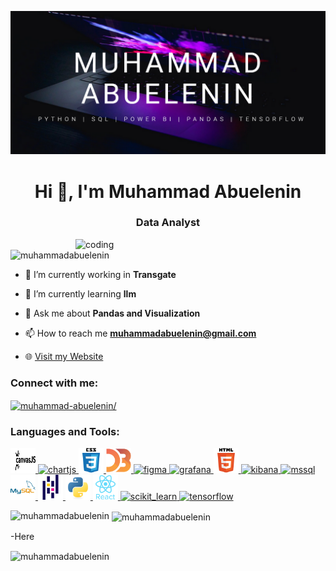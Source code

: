 ![logo](https://github.com/MuhammadAbuelenin/MuhammadAbuelenin/blob/main/Screenshot_20230219_030516.png)
<h1 align="center">Hi 👋, I'm Muhammad Abuelenin</h1>
<h3 align="center">Data Analyst</h3>

<img align="right" alt="coding" width="400" src="https://user-images.githubusercontent.com/76665270/221376447-cb211f9e-a3b1-435b-aa9b-3e90ff36f7f8.png">

<p align="left"> <img src="https://komarev.com/ghpvc/?username=muhammadabuelenin&label=Profile%20views&color=0e75b6&style=flat" alt="muhammadabuelenin" /> </p>

- 🔭 I’m currently working in **Transgate**

- 🌱 I’m currently learning **llm**

- 💬 Ask me about **Pandas and Visualization**

- 📫 How to reach me **muhammadabuelenin@gmail.com**

- 🌐 [Visit my Website](https://transgate.ai/?utm_source=github&utm_medium=gh_profile&utm_campaign=muhamamd_profile)

<h3 align="left">Connect with me:</h3>
<p align="left">
<a href="https://linkedin.com/in/muhammad-abuelenin/" target="blank"><img align="center" src="https://raw.githubusercontent.com/rahuldkjain/github-profile-readme-generator/master/src/images/icons/Social/linked-in-alt.svg" alt="muhammad-abuelenin/" height="30" width="40" /></a>
</p>

<h3 align="left">Languages and Tools:</h3>
<p align="left"> <a href="https://canvasjs.com" target="_blank" rel="noreferrer"> <img src="https://raw.githubusercontent.com/Hardik0307/Hardik0307/master/assets/canvasjs-charts.svg" alt="canvasjs" width="40" height="40"/> </a> <a href="https://www.chartjs.org" target="_blank" rel="noreferrer"> <img src="https://www.chartjs.org/media/logo-title.svg" alt="chartjs" width="40" height="40"/> </a> <a href="https://www.w3schools.com/css/" target="_blank" rel="noreferrer"> <img src="https://raw.githubusercontent.com/devicons/devicon/master/icons/css3/css3-original-wordmark.svg" alt="css3" width="40" height="40"/> </a> <a href="https://d3js.org/" target="_blank" rel="noreferrer"> <img src="https://raw.githubusercontent.com/devicons/devicon/master/icons/d3js/d3js-original.svg" alt="d3js" width="40" height="40"/> </a> <a href="https://www.figma.com/" target="_blank" rel="noreferrer"> <img src="https://www.vectorlogo.zone/logos/figma/figma-icon.svg" alt="figma" width="40" height="40"/> </a> <a href="https://grafana.com" target="_blank" rel="noreferrer"> <img src="https://www.vectorlogo.zone/logos/grafana/grafana-icon.svg" alt="grafana" width="40" height="40"/> </a> <a href="https://www.w3.org/html/" target="_blank" rel="noreferrer"> <img src="https://raw.githubusercontent.com/devicons/devicon/master/icons/html5/html5-original-wordmark.svg" alt="html5" width="40" height="40"/> </a> <a href="https://www.elastic.co/kibana" target="_blank" rel="noreferrer"> <img src="https://www.vectorlogo.zone/logos/elasticco_kibana/elasticco_kibana-icon.svg" alt="kibana" width="40" height="40"/> </a> <a href="https://www.microsoft.com/en-us/sql-server" target="_blank" rel="noreferrer"> <img src="https://www.svgrepo.com/show/303229/microsoft-sql-server-logo.svg" alt="mssql" width="40" height="40"/> </a> <a href="https://www.mysql.com/" target="_blank" rel="noreferrer"> <img src="https://raw.githubusercontent.com/devicons/devicon/master/icons/mysql/mysql-original-wordmark.svg" alt="mysql" width="40" height="40"/> </a> <a href="https://pandas.pydata.org/" target="_blank" rel="noreferrer"> <img src="https://raw.githubusercontent.com/devicons/devicon/2ae2a900d2f041da66e950e4d48052658d850630/icons/pandas/pandas-original.svg" alt="pandas" width="40" height="40"/> </a> <a href="https://www.python.org" target="_blank" rel="noreferrer"> <img src="https://raw.githubusercontent.com/devicons/devicon/master/icons/python/python-original.svg" alt="python" width="40" height="40"/> </a> <a href="https://reactjs.org/" target="_blank" rel="noreferrer"> <img src="https://raw.githubusercontent.com/devicons/devicon/master/icons/react/react-original-wordmark.svg" alt="react" width="40" height="40"/> </a> <a href="https://scikit-learn.org/" target="_blank" rel="noreferrer"> <img src="https://upload.wikimedia.org/wikipedia/commons/0/05/Scikit_learn_logo_small.svg" alt="scikit_learn" width="40" height="40"/> </a> <a href="https://www.tensorflow.org" target="_blank" rel="noreferrer"> <img src="https://www.vectorlogo.zone/logos/tensorflow/tensorflow-icon.svg" alt="tensorflow" width="40" height="40"/> </a> </p>

<p><img align="left" src="https://github-readme-stats.vercel.app/api/top-langs?username=muhammadabuelenin&show_icons=true&locale=en&layout=compact" alt="muhammadabuelenin" /></p>

<p>&nbsp;<img align="center" src="https://github-readme-stats.vercel.app/api?username=muhammadabuelenin&show_icons=true&locale=en" alt="muhammadabuelenin" /></p>
-Here

<p><img align="center" src="https://github-readme-streak-stats.herokuapp.com/?user=muhammadabuelenin&" alt="muhammadabuelenin" /></p>
